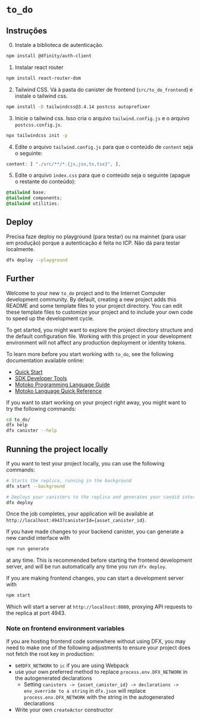 # `to_do`

## Instruções

0. Instale a biblioteca de autenticação.
```bash
npm install @dfinity/auth-client
```

1. Instalar react router
```bash
npm install react-router-dom
```

2. Tailwind CSS. Vá à pasta do canister de frontend (`src/to_do_frontend`) e instale o tailwind css.
```bash
npm install -D tailwindcss@3.4.14 postcss autoprefixer
```

3. Inicie o tailwind css. Isso cria o arquivo `tailwind.config.js` e o arquivo `postcss.config.js`.
```bash
npx tailwindcss init -p
```

4. Edite o arquivo `tailwind.config.js` para que o conteúdo de `content` seja o seguinte:
```javascript
content: [ "./src/**/*.{js,jsx,ts,tsx}", ],
```

5. Edite o arquivo `index.css` para que o conteúdo seja o seguinte (apague o restante do conteúdo):
```css
@tailwind base;
@tailwind components;
@tailwind utilities;
```


## Deploy

Precisa faze deploy no playground (para testar) ou na mainnet (para usar em produção) porque a autenticação é feita no ICP. Não dá para testar localmente.
```bash
dfx deploy --playground
```



## Further

Welcome to your new `to_do` project and to the Internet Computer development community. By default, creating a new project adds this README and some template files to your project directory. You can edit these template files to customize your project and to include your own code to speed up the development cycle.

To get started, you might want to explore the project directory structure and the default configuration file. Working with this project in your development environment will not affect any production deployment or identity tokens.

To learn more before you start working with `to_do`, see the following documentation available online:

- [Quick Start](https://internetcomputer.org/docs/current/developer-docs/setup/deploy-locally)
- [SDK Developer Tools](https://internetcomputer.org/docs/current/developer-docs/setup/install)
- [Motoko Programming Language Guide](https://internetcomputer.org/docs/current/motoko/main/motoko)
- [Motoko Language Quick Reference](https://internetcomputer.org/docs/current/motoko/main/language-manual)

If you want to start working on your project right away, you might want to try the following commands:

```bash
cd to_do/
dfx help
dfx canister --help
```

## Running the project locally

If you want to test your project locally, you can use the following commands:

```bash
# Starts the replica, running in the background
dfx start --background

# Deploys your canisters to the replica and generates your candid interface
dfx deploy
```

Once the job completes, your application will be available at `http://localhost:4943?canisterId={asset_canister_id}`.

If you have made changes to your backend canister, you can generate a new candid interface with

```bash
npm run generate
```

at any time. This is recommended before starting the frontend development server, and will be run automatically any time you run `dfx deploy`.

If you are making frontend changes, you can start a development server with

```bash
npm start
```

Which will start a server at `http://localhost:8080`, proxying API requests to the replica at port 4943.

### Note on frontend environment variables

If you are hosting frontend code somewhere without using DFX, you may need to make one of the following adjustments to ensure your project does not fetch the root key in production:

- set`DFX_NETWORK` to `ic` if you are using Webpack
- use your own preferred method to replace `process.env.DFX_NETWORK` in the autogenerated declarations
  - Setting `canisters -> {asset_canister_id} -> declarations -> env_override to a string` in `dfx.json` will replace `process.env.DFX_NETWORK` with the string in the autogenerated declarations
- Write your own `createActor` constructor
